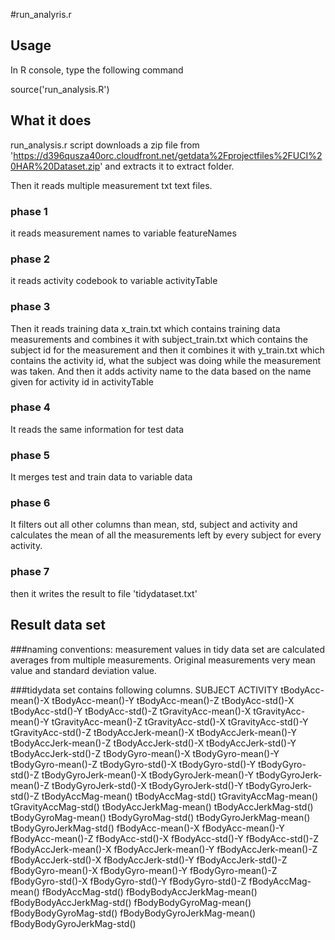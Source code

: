 #run_analyris.r

## Usage
In R console, type the following command

source('run_analysis.R')

## What it does

run_analysis.r script downloads a zip file from 'https://d396qusza40orc.cloudfront.net/getdata%2Fprojectfiles%2FUCI%20HAR%20Dataset.zip' 
and extracts it to extract folder.

Then it reads multiple measurement txt text files.

### phase 1
it reads measurement names to variable featureNames

### phase 2
it reads activity codebook to variable activityTable

### phase 3
Then it reads training data x_train.txt which contains training data measurements and combines it with subject_train.txt which contains the subject id for the measurement and then it combines it with y_train.txt which contains the activity id, what the subject was doing while the measurement was taken. And then it adds activity name to the data based on the name given for activity id in activityTable

### phase 4
It reads the same information for test data

### phase 5
It merges test and train data to variable data

### phase 6
It filters out all other columns than mean, std, subject and activity and calculates the mean of all the measurements left by every subject for every activity.

### phase 7
then it writes the result to file 'tidydataset.txt'

## Result data set

###naming conventions:
measurement values in tidy data set are calculated averages from multiple measurements. Original measurements
very mean value and standard deviation value.

###tidydata set contains following columns.
SUBJECT
ACTIVITY
tBodyAcc-mean()-X
tBodyAcc-mean()-Y
tBodyAcc-mean()-Z
tBodyAcc-std()-X
tBodyAcc-std()-Y
tBodyAcc-std()-Z
tGravityAcc-mean()-X
tGravityAcc-mean()-Y
tGravityAcc-mean()-Z
tGravityAcc-std()-X
tGravityAcc-std()-Y
tGravityAcc-std()-Z
tBodyAccJerk-mean()-X
tBodyAccJerk-mean()-Y
tBodyAccJerk-mean()-Z
tBodyAccJerk-std()-X
tBodyAccJerk-std()-Y
tBodyAccJerk-std()-Z
tBodyGyro-mean()-X
tBodyGyro-mean()-Y
tBodyGyro-mean()-Z
tBodyGyro-std()-X
tBodyGyro-std()-Y
tBodyGyro-std()-Z
tBodyGyroJerk-mean()-X
tBodyGyroJerk-mean()-Y
tBodyGyroJerk-mean()-Z
tBodyGyroJerk-std()-X
tBodyGyroJerk-std()-Y
tBodyGyroJerk-std()-Z
tBodyAccMag-mean()
tBodyAccMag-std()
tGravityAccMag-mean()
tGravityAccMag-std()
tBodyAccJerkMag-mean()
tBodyAccJerkMag-std()
tBodyGyroMag-mean()
tBodyGyroMag-std()
tBodyGyroJerkMag-mean()
tBodyGyroJerkMag-std()
fBodyAcc-mean()-X
fBodyAcc-mean()-Y
fBodyAcc-mean()-Z
fBodyAcc-std()-X
fBodyAcc-std()-Y
fBodyAcc-std()-Z
fBodyAccJerk-mean()-X
fBodyAccJerk-mean()-Y
fBodyAccJerk-mean()-Z
fBodyAccJerk-std()-X
fBodyAccJerk-std()-Y
fBodyAccJerk-std()-Z
fBodyGyro-mean()-X
fBodyGyro-mean()-Y
fBodyGyro-mean()-Z
fBodyGyro-std()-X
fBodyGyro-std()-Y
fBodyGyro-std()-Z
fBodyAccMag-mean()
fBodyAccMag-std()
fBodyBodyAccJerkMag-mean()
fBodyBodyAccJerkMag-std()
fBodyBodyGyroMag-mean()
fBodyBodyGyroMag-std()
fBodyBodyGyroJerkMag-mean()
fBodyBodyGyroJerkMag-std()
